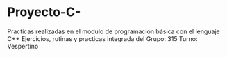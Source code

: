 # Proyecto-C-
Practicas realizadas en el modulo de programación básica con el lenguaje C++ Ejercicios, rutinas y practicas integrada del Grupo: 315 Turno: Vespertino 
